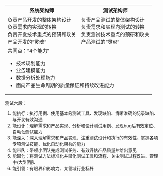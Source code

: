 <table>
    <tr>
        <th align="center">系统架构师</th>
        <th align="center">测试架构师</th>
    </tr>
    <tr>
        <td>负责产品开发的整体架构设计<br/>负责需求向实现的转换<br/>负责开发技术重点的预研和攻关<br/>产品开发的“灵魂”</td>
        <td>负责产品测试的整体架构设计<br/>负责需求和实现向测试的转换<br/>负责测试技术重点的预研和攻关<br/>产品测试的“灵魂”</td>
    </tr>
    <tr>
        <td colspan="2">共同点：“4个能力”<br/>
            <ul>
				<li>技术规划能力</li>
				<li>业务建模能力</li>
				<li>数据分析处理能力</li>
                <li>面向产品生命周期的质量保证和持续改进能力</li>
            </ul>
        </td>
    </tr>
</table>



测试六段：

1. 能执行：执行用例、使用基本的测试工具、发现缺陷、清晰准确的记录缺陷、与开发有效沟通
2. 能设计：理解需求和产品实现、分析和设计测试用例、发现bug后有效定位、自动化测试能力
3. 能深入：深入理解需求和产品实现、注重测试设计和执行的有效性、掌握各项专项测试技能、优化自动化架构的能力
4. 能带队：带领小团队完成测试任务、有效评估产品质量并给出意见
5. 能固化：将测试方法标准化并固化测试工具和流程、关注测试过程改进、管理中/大型团队
6. 能引领：有眼界和影响力、某领域行业标杆

